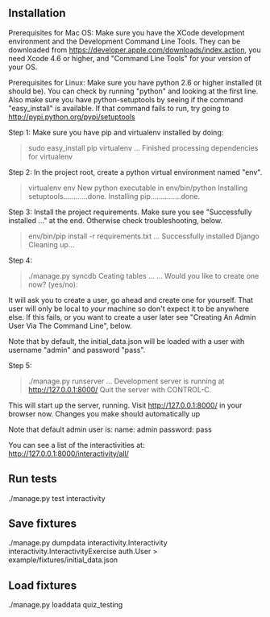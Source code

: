 Installation
-------------------
Prerequisites for Mac OS:
Make sure you have the XCode development environment and the Development Command Line Tools.  They can be downloaded from https://developer.apple.com/downloads/index.action, you need Xcode 4.6 or higher, and "Command Line Tools" for your version of your OS.

Prerequisites for Linux:
Make sure you have python 2.6 or higher installed (it should be).  You can check by running "python" and looking at the first line.  Also make sure you have python-setuptools by seeing if the command "easy_install" is available.  If that command fails to run, try going to http://pypi.python.org/pypi/setuptools

Step 1:
Make sure you have pip and virtualenv installed by doing:

  > sudo easy_install pip virtualenv
  ...
  Finished processing dependencies for virtualenv

Step 2:
In the project root, create a python virtual environment named "env".

  > virtualenv env
  New python executable in env/bin/python
  Installing setuptools............done.
  Installing pip...............done.


Step 3:
Install the project requirements.  Make sure you see "Successfully installed ..." at the end.  Otherwise check troubleshooting, below.

  > env/bin/pip install -r requirements.txt
  ...
  Successfully installed Django
  Cleaning up...

Step 4:

  > ./manage.py syncdb
  Ceating tables ...
  ...
  Would you like to create one now? (yes/no):

It will ask you to create a user, go ahead and create one for yourself.  That user will only be local to *your* machine so don't expect it to be anywhere else.  If this fails, or you want to create a user later see "Creating An Admin User Via The Command Line", below.  

Note that by default, the initial_data.json will be loaded with a user with username "admin" and password "pass".


Step 5:
  
  > ./manage.py runserver
  ...
  Development server is running at http://127.0.0.1:8000/
  Quit the server with CONTROL-C.

This will start up the server, running.  Visit http://127.0.0.1:8000/ in your browser now.
Changes you make should automatically up

Note that default admin user is:
  name:     admin
  password: pass

You can see a list of the interactivities at:
http://127.0.0.1:8000/interactivity/all/


Run tests
------
./manage.py test interactivity


Save fixtures
------
./manage.py dumpdata interactivity.Interactivity interactivity.InteractivityExercise auth.User > example/fixtures/initial_data.json

Load fixtures
------
./manage.py loaddata quiz_testing
